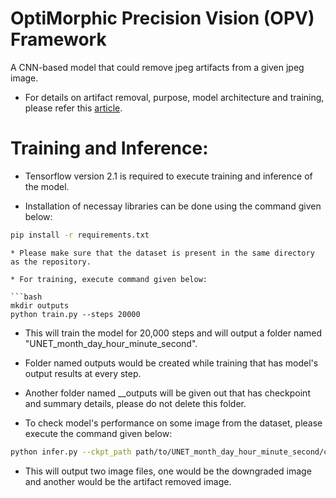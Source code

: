 # OptiMorphic Precision Vision (OPV) Framework
A CNN-based model that could remove jpeg artifacts from a given jpeg image. 

* For details on artifact removal, purpose, model architecture and training, please refer this [article](). 

# Training and Inference:

* Tensorflow version 2.1 is required to execute training and inference of the model.

* Installation of necessay libraries can be done using the command given below:

```bash
pip install -r requirements.txt
```
```
* Please make sure that the dataset is present in the same directory as the repository.

* For training, execute command given below:

```bash
mkdir outputs
python train.py --steps 20000
```

* This will train the model for 20,000 steps and will output a folder named "UNET_month_day_hour_minute_second".
* Folder named outputs would be created while training that has model's output results at every step.
* Another folder named __outputs will be given out that has checkpoint and summary details, please do not delete this folder.

* To check model's performance on some image from the dataset, please execute the command given below:

```bash
python infer.py --ckpt_path path/to/UNET_month_day_hour_minute_second/ckpt-20000
```
* This will output two image files, one would be the downgraded image and another would be the artifact removed image.
